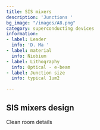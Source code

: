 ```yaml
---
title: SIS mixers
description: 'Junctions '
bg_image: "/images/A8.png"
category: superconducting devices
information:
- label: Leader
  info: 'D. Ma '
- label: material
  info: Niobium
- label: Lithography
  info: Optical - e-beam
- label: Junction size
  info: typical 1um2

---
```

## SIS mixers design

Clean room details